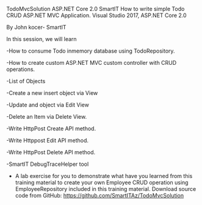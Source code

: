 TodoMvcSolution ASP.NET Core 2.0
SmartIT
How to write simple Todo CRUD ASP.NET MVC Application.
Visual Studio 2017, ASP.NET Core 2.0

By John kocer- SmartIT

In this session, we will learn 

-How to consume Todo inmemory database using TodoRepository.

-How to create custom ASP.NET MVC custom controller with CRUD operations.

-List of Objects

-Create a new insert object via View

-Update and object via Edit View

-Delete an Item via Delete View.

-Write HttpPost Create API method.

-Write Httppost Edit API method.

-Write HttpPost Delete API method.

-SmartIT DebugTraceHelper tool

- A lab exercise for you to demonstrate what have you learned from this training material to create your own Employee CRUD operation using EmployeeRepository included in this training material.
Download source code from GitHub: https://github.com/SmartITAz/TodoMvcSolution
